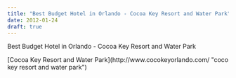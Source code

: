 ```yaml
---
title: "Best Budget Hotel in Orlando - Cocoa Key Resort and Water Park"
date: 2012-01-24
draft: true
---
```


Best Budget Hotel in Orlando - 
Cocoa Key Resort and Water Park

<!--more--> [Cocoa Key Resort and Water Park](http://www.cocokeyorlando.com/ "coco key resort and water park")
